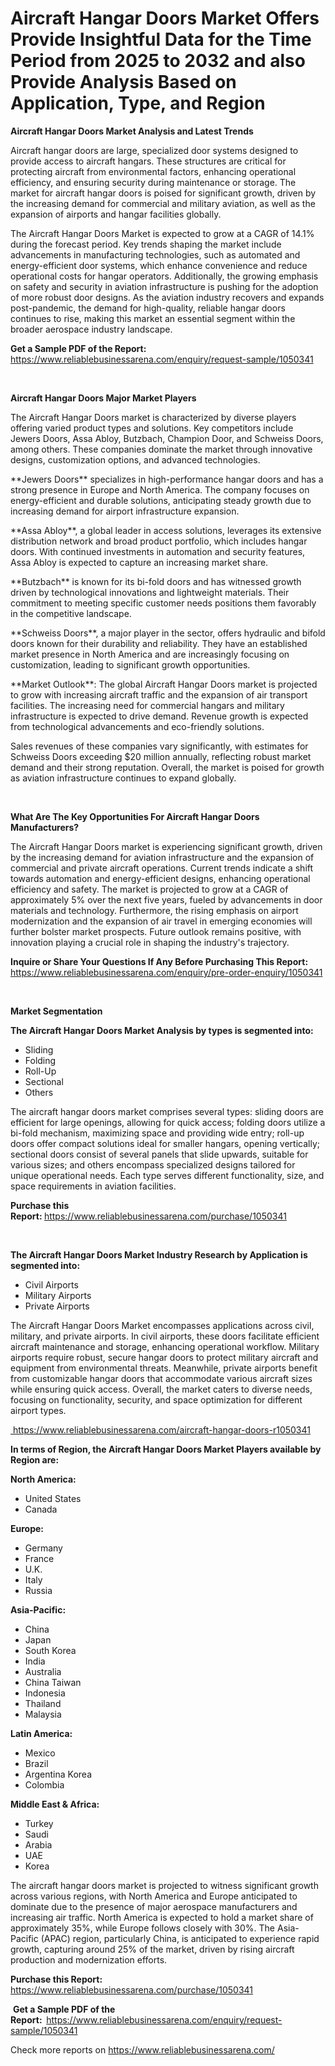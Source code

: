 <p><h1>Aircraft Hangar Doors Market Offers Provide Insightful Data for the Time Period from 2025 to 2032 and also Provide Analysis Based on Application, Type, and Region</h1></p><p><strong>Aircraft Hangar Doors Market Analysis and Latest Trends</strong></p>
<p><p>Aircraft hangar doors are large, specialized door systems designed to provide access to aircraft hangars. These structures are critical for protecting aircraft from environmental factors, enhancing operational efficiency, and ensuring security during maintenance or storage. The market for aircraft hangar doors is poised for significant growth, driven by the increasing demand for commercial and military aviation, as well as the expansion of airports and hangar facilities globally.</p><p>The Aircraft Hangar Doors Market is expected to grow at a CAGR of 14.1% during the forecast period. Key trends shaping the market include advancements in manufacturing technologies, such as automated and energy-efficient door systems, which enhance convenience and reduce operational costs for hangar operators. Additionally, the growing emphasis on safety and security in aviation infrastructure is pushing for the adoption of more robust door designs. As the aviation industry recovers and expands post-pandemic, the demand for high-quality, reliable hangar doors continues to rise, making this market an essential segment within the broader aerospace industry landscape.</p></p>
<p><strong>Get a Sample PDF of the Report:&nbsp;</strong> <a href="https://www.reliablebusinessarena.com/enquiry/request-sample/1050341?utm_campaign=3506&utm_medium=2&utm_source=Github&utm_content=ia&utm_term=08042025&utm_id=aircraft-hangar-doors">https://www.reliablebusinessarena.com/enquiry/request-sample/1050341</a></p>
<p>&nbsp;</p>
<p><strong>Aircraft Hangar Doors Major Market Players</strong></p>
<p><p>The Aircraft Hangar Doors market is characterized by diverse players offering varied product types and solutions. Key competitors include Jewers Doors, Assa Abloy, Butzbach, Champion Door, and Schweiss Doors, among others. These companies dominate the market through innovative designs, customization options, and advanced technologies.</p><p>**Jewers Doors** specializes in high-performance hangar doors and has a strong presence in Europe and North America. The company focuses on energy-efficient and durable solutions, anticipating steady growth due to increasing demand for airport infrastructure expansion. </p><p>**Assa Abloy**, a global leader in access solutions, leverages its extensive distribution network and broad product portfolio, which includes hangar doors. With continued investments in automation and security features, Assa Abloy is expected to capture an increasing market share.</p><p>**Butzbach** is known for its bi-fold doors and has witnessed growth driven by technological innovations and lightweight materials. Their commitment to meeting specific customer needs positions them favorably in the competitive landscape.</p><p>**Schweiss Doors**, a major player in the sector, offers hydraulic and bifold doors known for their durability and reliability. They have an established market presence in North America and are increasingly focusing on customization, leading to significant growth opportunities.</p><p>**Market Outlook**: The global Aircraft Hangar Doors market is projected to grow with increasing aircraft traffic and the expansion of air transport facilities. The increasing need for commercial hangars and military infrastructure is expected to drive demand. Revenue growth is expected from technological advancements and eco-friendly solutions. </p><p>Sales revenues of these companies vary significantly, with estimates for Schweiss Doors exceeding $20 million annually, reflecting robust market demand and their strong reputation. Overall, the market is poised for growth as aviation infrastructure continues to expand globally.</p></p>
<p>&nbsp;</p>
<p><strong>What Are The Key Opportunities For Aircraft Hangar Doors Manufacturers?</strong></p>
<p><p>The Aircraft Hangar Doors market is experiencing significant growth, driven by the increasing demand for aviation infrastructure and the expansion of commercial and private aircraft operations. Current trends indicate a shift towards automation and energy-efficient designs, enhancing operational efficiency and safety. The market is projected to grow at a CAGR of approximately 5% over the next five years, fueled by advancements in door materials and technology. Furthermore, the rising emphasis on airport modernization and the expansion of air travel in emerging economies will further bolster market prospects. Future outlook remains positive, with innovation playing a crucial role in shaping the industry's trajectory.</p></p>
<p><strong>Inquire or Share Your Questions If Any Before Purchasing This Report:</strong> <a href="https://www.reliablebusinessarena.com/enquiry/pre-order-enquiry/1050341?utm_campaign=3506&utm_medium=2&utm_source=Github&utm_content=ia&utm_term=08042025&utm_id=aircraft-hangar-doors">https://www.reliablebusinessarena.com/enquiry/pre-order-enquiry/1050341</a></p>
<p>&nbsp;</p>
<p><strong>Market Segmentation</strong></p>
<p><strong>The Aircraft Hangar Doors Market Analysis by types is segmented into:</strong></p>
<p><ul><li>Sliding</li><li>Folding</li><li>Roll-Up</li><li>Sectional</li><li>Others</li></ul></p>
<p><p>The aircraft hangar doors market comprises several types: sliding doors are efficient for large openings, allowing for quick access; folding doors utilize a bi-fold mechanism, maximizing space and providing wide entry; roll-up doors offer compact solutions ideal for smaller hangars, opening vertically; sectional doors consist of several panels that slide upwards, suitable for various sizes; and others encompass specialized designs tailored for unique operational needs. Each type serves different functionality, size, and space requirements in aviation facilities.</p></p>
<p><strong>Purchase this Report:&nbsp;</strong><a href="https://www.reliablebusinessarena.com/purchase/1050341?utm_campaign=3506&utm_medium=2&utm_source=Github&utm_content=ia&utm_term=08042025&utm_id=aircraft-hangar-doors">https://www.reliablebusinessarena.com/purchase/1050341</a></p>
<p>&nbsp;</p>
<p><strong>The Aircraft Hangar Doors Market Industry Research by Application is segmented into:</strong></p>
<p><ul><li>Civil Airports</li><li>Military Airports</li><li>Private Airports</li></ul></p>
<p><p>The Aircraft Hangar Doors Market encompasses applications across civil, military, and private airports. In civil airports, these doors facilitate efficient aircraft maintenance and storage, enhancing operational workflow. Military airports require robust, secure hangar doors to protect military aircraft and equipment from environmental threats. Meanwhile, private airports benefit from customizable hangar doors that accommodate various aircraft sizes while ensuring quick access. Overall, the market caters to diverse needs, focusing on functionality, security, and space optimization for different airport types.</p></p>
<p><a href="https://www.reliablebusinessarena.com/aircraft-hangar-doors-r1050341?utm_campaign=3506&utm_medium=2&utm_source=Github&utm_content=ia&utm_term=08042025&utm_id=aircraft-hangar-doors">&nbsp;https://www.reliablebusinessarena.com/aircraft-hangar-doors-r1050341</a></p>
<p><strong>In terms of Region, the Aircraft Hangar Doors Market Players available by Region are:</strong></p>
<p>
    <p> <strong> North America: </strong>
        <ul>
            <li>United States</li>
            <li>Canada</li>
        </ul>
        </p> 
    <p> <strong> Europe: </strong>
        <ul>
            <li>Germany</li>
            <li>France</li>
            <li>U.K.</li>
            <li>Italy</li>
            <li>Russia</li>
        </ul>
        </p> 
    <p> <strong> Asia-Pacific: </strong>
        <ul>
            <li>China</li>
            <li>Japan</li>
            <li>South Korea</li>
            <li>India</li>
            <li>Australia</li>
            <li>China Taiwan</li>
            <li>Indonesia</li>
            <li>Thailand</li>
            <li>Malaysia</li>
        </ul>
        </p> 
    <p> <strong> Latin America: </strong>
        <ul>
            <li>Mexico</li>
            <li>Brazil</li>
            <li>Argentina Korea</li>
            <li>Colombia</li>
        </ul>
        </p> 
    <p> <strong> Middle East & Africa: </strong>
        <ul>
            <li>Turkey</li>
            <li>Saudi</li>
            <li>Arabia</li>
            <li>UAE</li>
            <li>Korea</li>
        </ul>
    </p>
    </p>
<p><p>The aircraft hangar doors market is projected to witness significant growth across various regions, with North America and Europe anticipated to dominate due to the presence of major aerospace manufacturers and increasing air traffic. North America is expected to hold a market share of approximately 35%, while Europe follows closely with 30%. The Asia-Pacific (APAC) region, particularly China, is anticipated to experience rapid growth, capturing around 25% of the market, driven by rising aircraft production and modernization efforts.</p></p>
<p><strong>Purchase this Report: </strong><a href="https://www.reliablebusinessarena.com/purchase/1050341?utm_campaign=3506&utm_medium=2&utm_source=Github&utm_content=ia&utm_term=08042025&utm_id=aircraft-hangar-doors">https://www.reliablebusinessarena.com/purchase/1050341</a></p>
<p>&nbsp;<strong>Get a Sample PDF of the Report:&nbsp;&nbsp;</strong><a href="https://www.reliablebusinessarena.com/enquiry/request-sample/1050341?utm_campaign=3506&utm_medium=2&utm_source=Github&utm_content=ia&utm_term=08042025&utm_id=aircraft-hangar-doors">https://www.reliablebusinessarena.com/enquiry/request-sample/1050341</a></p>
<p><strong></strong></p>
<p>Check more reports on <a href="https://www.reliablebusinessarena.com/?utm_campaign=3506&utm_medium=2&utm_source=Github&utm_content=ia&utm_term=08042025&utm_id=aircraft-hangar-doors">https://www.reliablebusinessarena.com/</a></p>